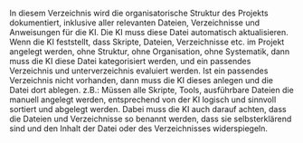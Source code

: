 In diesem Verzeichnis wird die organisatorische Struktur des Projekts dokumentiert, inklusive aller relevanten Dateien, Verzeichnisse und Anweisungen für die KI.
Die KI muss diese Datei automatisch aktualisieren.
Wenn die KI feststellt, dass Skripte, Dateien, Verzeichnisse etc. im Projekt angelegt werden, ohne Struktur, ohne Organisation, ohne Systematik, dann muss die KI diese Datei kategorisiert werden, und ein passendes Verzeichnis und unterverzeichnis evaluiert werden.
Ist ein passendes Verzeichnis nicht vorhanden, dann muss die KI dieses anlegen und die Datei dort ablegen.
z.B.: Müssen alle Skripte, Tools, ausführbare Dateien die manuell angelegt werden, entsprechend von der KI logisch und sinnvoll sortiert und abgelegt werden.
Dabei muss die KI auch darauf achten, dass die Dateien und Verzeichnisse so benannt werden, dass sie selbsterklärend sind und den Inhalt der Datei oder des Verzeichnisses widerspiegeln.
